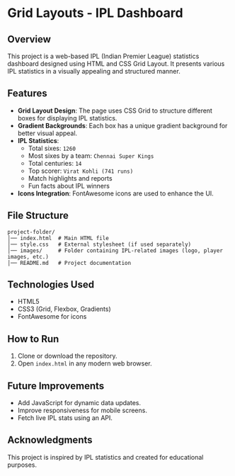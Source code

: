 # Grid Layouts - IPL Dashboard

## Overview
This project is a web-based IPL (Indian Premier League) statistics dashboard designed using HTML and CSS Grid Layout. It presents various IPL statistics in a visually appealing and structured manner.

## Features
- **Grid Layout Design**: The page uses CSS Grid to structure different boxes for displaying IPL statistics.
- **Gradient Backgrounds**: Each box has a unique gradient background for better visual appeal.
- **IPL Statistics**:
  - Total sixes: `1260`
  - Most sixes by a team: `Chennai Super Kings`
  - Total centuries: `14`
  - Top scorer: `Virat Kohli (741 runs)`
  - Match highlights and reports
  - Fun facts about IPL winners
- **Icons Integration**: FontAwesome icons are used to enhance the UI.

## File Structure
```
project-folder/
│── index.html  # Main HTML file
│── style.css   # External stylesheet (if used separately)
│── images/     # Folder containing IPL-related images (logo, player images, etc.)
│── README.md   # Project documentation
```

## Technologies Used
- HTML5
- CSS3 (Grid, Flexbox, Gradients)
- FontAwesome for icons

## How to Run
1. Clone or download the repository.
2. Open `index.html` in any modern web browser.

## Future Improvements
- Add JavaScript for dynamic data updates.
- Improve responsiveness for mobile screens.
- Fetch live IPL stats using an API.

## Acknowledgments
This project is inspired by IPL statistics and created for educational purposes.

